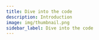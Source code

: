 ```yaml
---
title: Dive into the code
description: Introduction
image: img/thumbnail.png
sidebar_label: Dive into the code
---
```


